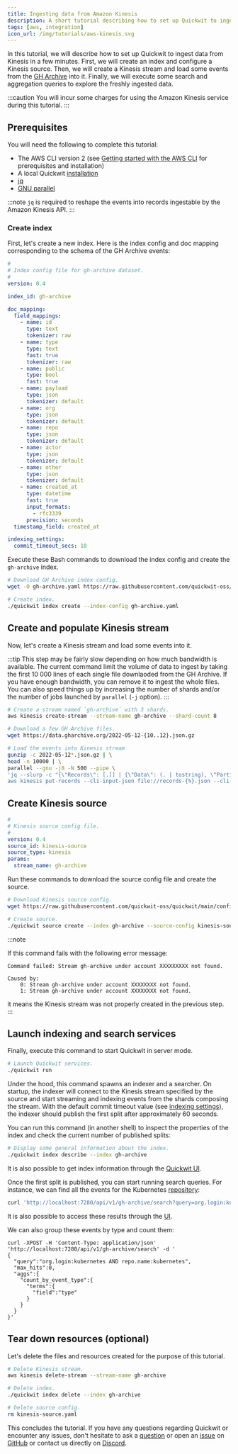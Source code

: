 ```yaml
---
title: Ingesting data from Amazon Kinesis
description: A short tutorial describing how to set up Quickwit to ingest data from Kinesis in a few minutes
tags: [aws, integration]
icon_url: /img/tutorials/aws-kinesis.svg
---
```


In this tutorial, we will describe how to set up Quickwit to ingest data from Kinesis in a few minutes. First, we will create an index and configure a Kinesis source. Then, we will create a Kinesis stream and load some events from the [GH Archive](https://www.gharchive.org/) into it. Finally, we will execute some search and aggregation queries to explore the freshly ingested data.

:::caution
You will incur some charges for using the Amazon Kinesis service during this tutorial.
:::

## Prerequisites

You will need the following to complete this tutorial:
- The AWS CLI version 2 (see [Getting started with the AWS CLI](https://docs.aws.amazon.com/cli/latest/userguide/getting-started-prereqs.html) for prerequisites and installation)
- A local Quickwit [installation](/docs/get-started/installation)
- [jq](https://stedolan.github.io/jq/download/)
- [GNU parallel](https://www.gnu.org/software/parallel/)

:::note
`jq` is required to reshape the events into records ingestable by the Amazon Kinesis API.
:::

### Create index

First, let's create a new index. Here is the index config and doc mapping corresponding to the schema of the GH Archive events:

```yaml title="index-config.yaml"
#
# Index config file for gh-archive dataset.
#
version: 0.4

index_id: gh-archive

doc_mapping:
  field_mappings:
    - name: id
      type: text
      tokenizer: raw
    - name: type
      type: text
      fast: true
      tokenizer: raw
    - name: public
      type: bool
      fast: true
    - name: payload
      type: json
      tokenizer: default
    - name: org
      type: json
      tokenizer: default
    - name: repo
      type: json
      tokenizer: default
    - name: actor
      type: json
      tokenizer: default
    - name: other
      type: json
      tokenizer: default
    - name: created_at
      type: datetime
      fast: true
      input_formats:
        - rfc3339
      precision: seconds
  timestamp_field: created_at

indexing_settings:
  commit_timeout_secs: 10

```

Execute these Bash commands to download the index config and create the `gh-archive` index.

```bash
# Download GH Archive index config.
wget -O gh-archive.yaml https://raw.githubusercontent.com/quickwit-oss/quickwit/main/config/tutorials/gh-archive/index-config.yaml

# Create index.
./quickwit index create --index-config gh-archive.yaml
```


## Create and populate Kinesis stream

Now, let's create a Kinesis stream and load some events into it.

:::tip
This step may be fairly slow depending on how much bandwidth is available. The current command limit the volume of data to ingest by taking the first 10 000 lines of each single file downlaoded from the GH Archive. If you have enough bandwidth, you can remove it to ingest the whole files. You can also speed things up by increasing the number of shards and/or the number of jobs launched by `parallel` (`-j` option).
:::

```bash
# Create a stream named `gh-archive` with 3 shards.
aws kinesis create-stream --stream-name gh-archive --shard-count 8

# Download a few GH Archive files.
wget https://data.gharchive.org/2022-05-12-{10..12}.json.gz

# Load the events into Kinesis stream
gunzip -c 2022-05-12*.json.gz | \
head -n 10000 | \
parallel --gnu -j8 -N 500 --pipe \
'jq --slurp -c "{\"Records\": [.[] | {\"Data\": (. | tostring), \"PartitionKey\": .id }], \"StreamName\": \"gh-archive\"}" > records-{%}.json && \
aws kinesis put-records --cli-input-json file://records-{%}.json --cli-binary-format raw-in-base64-out >> out.log'
```

## Create Kinesis source

```yaml title="kinesis-source.yaml"
#
# Kinesis source config file.
#
version: 0.4
source_id: kinesis-source
source_type: kinesis
params:
  stream_name: gh-archive
```

Run these commands to download the source config file and create the source.

```bash
# Download Kinesis source config.
wget https://raw.githubusercontent.com/quickwit-oss/quickwit/main/config/tutorials/gh-archive/kinesis-source.yaml

# Create source.
./quickwit source create --index gh-archive --source-config kinesis-source.yaml
```

:::note

If this command fails with the following error message:
```
Command failed: Stream gh-archive under account XXXXXXXXX not found.

Caused by:
    0: Stream gh-archive under account XXXXXXXX not found.
    1: Stream gh-archive under account XXXXXXXX not found.
```

it means the Kinesis stream was not properly created in the previous step.
:::

## Launch indexing and search services

Finally, execute this command to start Quickwit in server mode.

```bash
# Launch Quickwit services.
./quickwit run
```

Under the hood, this command spawns an indexer and a searcher. On startup, the indexer will connect to the Kinesis stream specified by the source and start streaming and indexing events from the shards composing the stream. With the default commit timeout value (see [indexing settings](/docs/configuration/index-config#indexing-settings)), the indexer should publish the first split after approximately 60 seconds.

You can run this command (in another shell) to inspect the properties of the index and check the current number of published splits:

```bash
# Display some general information about the index.
./quickwit index describe --index gh-archive
```

It is also possible to get index information through the [Quickwit UI](http://localhost:7280/ui/indexes/gh-archive).

Once the first split is published, you can start running search queries. For instance, we can find all the events for the Kubernetes [repository](https://github.com/kubernetes/kubernetes):

```bash
curl 'http://localhost:7280/api/v1/gh-archive/search?query=org.login:kubernetes%20AND%20repo.name:kubernetes'
```

It is also possible to access these results through the [UI](http://localhost:7280/ui/search?query=org.login%3Akubernetes+AND+repo.name%3Akubernetes&index_id=gh-archive&max_hits=10).

We can also group these events by type and count them:

```
curl -XPOST -H 'Content-Type: application/json' 'http://localhost:7280/api/v1/gh-archive/search' -d '
{
  "query":"org.login:kubernetes AND repo.name:kubernetes",
  "max_hits":0,
  "aggs":{
    "count_by_event_type":{
      "terms":{
        "field":"type"
      }
    }
  }
}'
```

## Tear down resources (optional)

Let's delete the files and resources created for the purpose of this tutorial.

```bash
# Delete Kinesis stream.
aws kinesis delete-stream --stream-name gh-archive

# Delete index.
./quickwit index delete --index gh-archive

# Delete source config.
rm kinesis-source.yaml
```

This concludes the tutorial. If you have any questions regarding Quickwit or encounter any issues, don't hesitate to ask a [question](https://github.com/quickwit-oss/quickwit/discussions) or open an [issue](https://github.com/quickwit-oss/quickwit/issues) on [GitHub](https://github.com/quickwit-oss/quickwit) or contact us directly on [Discord](https://discord.com/invite/MT27AG5EVE).
